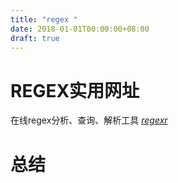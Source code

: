 ```yaml
---
title: "regex "
date: 2018-01-01T00:00:00+08:00
draft: true
---
```

# REGEX实用网址

在线regex分析、查询、解析工具 *[regexr](https://regexr.com/)*

# 总结
